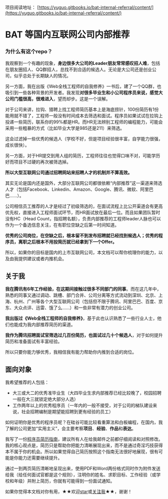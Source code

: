 项目阅读地址： [https://yuguo.gitbooks.io/bat-internal-referral/content/](https://yuguo.gitbooks.io/bat-internal-referral/content/)


# BAT 等国内互联网公司内部推荐

### 为什么有这个repo？

我观察到一个有趣的现象，**身边很多大公司的Leader朋友常常感叹招人难**，包括在朋友圈招人、QQ群招人，总找不到合适的候选人。无论是大公司还是创业公司，似乎总处于长期缺人的情况。

另一方面，我在出版《Web全栈工程师的自我修养》一书后，建了一个QQ群，也吸引到一些各种背景的开发者。我发现**对很多毕业生和小公司程序员来说，感觉大公司门槛很高，很难进入**，望而却步。这是一个误解。

对于公司来讲，拉钩、猎聘上找工程师简历基本上是海底捞针，100份简历有1份能用就不错了，工程师一般没有时间成本去筛选和面试。程序员如果试试在拉钩上投递一些简历，联系你的99%都是HR。而HR无法辨别工程师的编程能力，可能会采用一些粗暴的方式（比如毕业大学是985还是211）来筛选。

这会过滤掉一些优秀的候选人（学校不好，但是项目经验很丰富，自学能力很强，成长很快）。

另一方面，对于HR提交到用人组的简历，工程师往往也觉得口味不对，可能学历好而项目不过硬的再次被筛选掉。

**所以大型互联网公司通过招聘网站来招聘人才的机制并不算高效。**

其实无论是国内还是国外，大部分互联网公司都很依赖“内部推荐”这一渠道来筛选人才（包括Facebook、Linkedin、Amazon、Google、腾讯、微软、阿里巴巴……）。

公司相信员工推荐的人才是经过了初级筛选的，在面试流程上比公开渠道会有更高优先权，直接进入工程师面试环节，而HR面试放在最后一位。而且如果团队暂时没有HC（Head Count，指招聘名额），负责内部推荐的工程师leader人脉也可以作为一个备选信息关注，在有职位空缺之后第一时间知道。

**优秀的公司岗位，在空缺之后，根本留不到发布招聘就已经找到候选人；优秀的程序员，离职之后根本不用投简历就已经拿到下一个Offer。**

所以，如果你的目标是国内的上市互联网公司，本文档可以帮你梳理你的能力，以及由我提供建议或者内推机会。

## 关于我

**我在腾讯有6年工作经验，在这期间接触过很多不同部门的同事**。而在这几年中，熟悉的同事又通过调动、跳槽、部门合并、公司分离等方式流动到深圳、北京、上海、杭州、广州等各个大型互联网公司（包括但不限于腾讯、阿里巴巴、百度、京东、大众点评、迅雷、饿了么……）和一些非常有潜力的创业公司。

**我出版过《Web全栈工程师的自我修养》**，基于此也认识熟悉了一些行业人士，他们也能成为我内部推荐简历的渠道。

**我作为腾讯招聘面试官筛选过几百份简历，也面试过几十个候选人**，对于如何提升简历和准备面试有丰富经验。

所以只要你能力够优秀，我相信我有能力帮助你内推到合适的岗位。

## 面向对象

我希望推荐的人包括：

* 大三或大二的优秀准毕业生（大四毕业生求内部推荐已经比较晚了，校园招聘一般在大三就锁定绝大部分人选）
* 工作两年以上的优秀程序员（一年内的一般不接受，对于公司的梯队建设来说，社会招聘编制是期望能招聘到更有经验的员工）

如何证明你是优秀的程序员呢？在硅谷可能比较看重算法和白板编程，在国内，我了解的公司更加“实用主义”，会主要考察**项目**、**经验**、**作品**和**表达**。

我写了一份[程序员简历指南](https://github.com/yuguo/BAT-internal-referral/blob/master/how-to-write-a-resume.md)，建议所有人在给我邮件之前都仔细阅读和对照修改。我的核心观点是，简历只是帮助你把能力清晰展现出来，而不是通过奇淫巧技获得本不属于你的机会。所以如果觉得自己简历按照这个指南无法很好地展现，很有可能是你能力还需要继续提升。

通过一到两页简历清晰地呈现出来，使用PDF和Word两份格式同时作为附件发送给我（给任何面试官都是这个规则），注明你的姓名、求职目标、工作经验（或学校和年级）并附上简历，你就有可能得到一份面试通知。

如果你觉得本文档对你有用，★★欢迎[star](https://github.com/yuguo/BAT-internal-referral)或[关注我](https://github.com/yuguo/followers)★★，谢谢！


